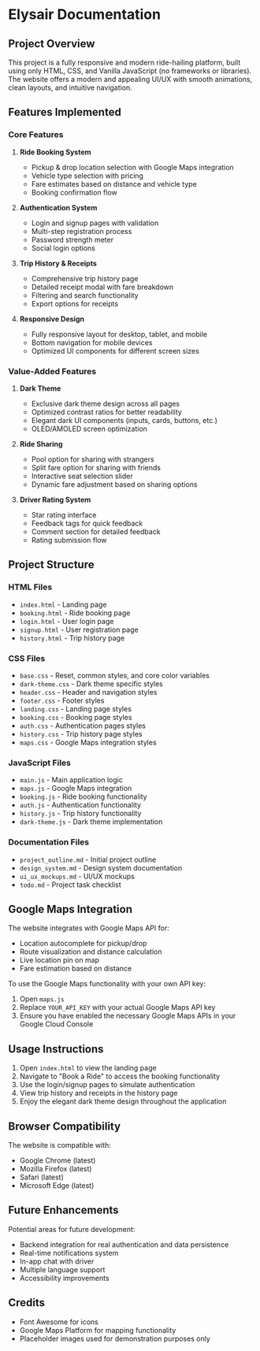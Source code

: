 # Elysair Documentation

## Project Overview
This project is a fully responsive and modern ride-hailing platform, built using only HTML, CSS, and Vanilla JavaScript (no frameworks or libraries). The website offers a modern and appealing UI/UX with smooth animations, clean layouts, and intuitive navigation.

## Features Implemented

### Core Features
1. **Ride Booking System**
   - Pickup & drop location selection with Google Maps integration
   - Vehicle type selection with pricing
   - Fare estimates based on distance and vehicle type
   - Booking confirmation flow

2. **Authentication System**
   - Login and signup pages with validation
   - Multi-step registration process
   - Password strength meter
   - Social login options

3. **Trip History & Receipts**
   - Comprehensive trip history page
   - Detailed receipt modal with fare breakdown
   - Filtering and search functionality
   - Export options for receipts

4. **Responsive Design**
   - Fully responsive layout for desktop, tablet, and mobile
   - Bottom navigation for mobile devices
   - Optimized UI components for different screen sizes

### Value-Added Features
1. **Dark Theme**
   - Exclusive dark theme design across all pages
   - Optimized contrast ratios for better readability
   - Elegant dark UI components (inputs, cards, buttons, etc.)
   - OLED/AMOLED screen optimization

2. **Ride Sharing**
   - Pool option for sharing with strangers
   - Split fare option for sharing with friends
   - Interactive seat selection slider
   - Dynamic fare adjustment based on sharing options

3. **Driver Rating System**
   - Star rating interface
   - Feedback tags for quick feedback
   - Comment section for detailed feedback
   - Rating submission flow

## Project Structure

### HTML Files
- `index.html` - Landing page
- `booking.html` - Ride booking page
- `login.html` - User login page
- `signup.html` - User registration page
- `history.html` - Trip history page

### CSS Files
- `base.css` - Reset, common styles, and core color variables
- `dark-theme.css` - Dark theme specific styles
- `header.css` - Header and navigation styles
- `footer.css` - Footer styles
- `landing.css` - Landing page styles
- `booking.css` - Booking page styles
- `auth.css` - Authentication pages styles
- `history.css` - Trip history page styles
- `maps.css` - Google Maps integration styles

### JavaScript Files
- `main.js` - Main application logic
- `maps.js` - Google Maps integration
- `booking.js` - Ride booking functionality
- `auth.js` - Authentication functionality
- `history.js` - Trip history functionality
- `dark-theme.js` - Dark theme implementation

### Documentation Files
- `project_outline.md` - Initial project outline
- `design_system.md` - Design system documentation
- `ui_ux_mockups.md` - UI/UX mockups
- `todo.md` - Project task checklist

## Google Maps Integration
The website integrates with Google Maps API for:
- Location autocomplete for pickup/drop
- Route visualization and distance calculation
- Live location pin on map
- Fare estimation based on distance

To use the Google Maps functionality with your own API key:
1. Open `maps.js`
2. Replace `YOUR_API_KEY` with your actual Google Maps API key
3. Ensure you have enabled the necessary Google Maps APIs in your Google Cloud Console

## Usage Instructions
1. Open `index.html` to view the landing page
2. Navigate to "Book a Ride" to access the booking functionality
3. Use the login/signup pages to simulate authentication
4. View trip history and receipts in the history page
5. Enjoy the elegant dark theme design throughout the application

## Browser Compatibility
The website is compatible with:
- Google Chrome (latest)
- Mozilla Firefox (latest)
- Safari (latest)
- Microsoft Edge (latest)

## Future Enhancements
Potential areas for future development:
- Backend integration for real authentication and data persistence
- Real-time notifications system
- In-app chat with driver
- Multiple language support
- Accessibility improvements

## Credits
- Font Awesome for icons
- Google Maps Platform for mapping functionality
- Placeholder images used for demonstration purposes only

